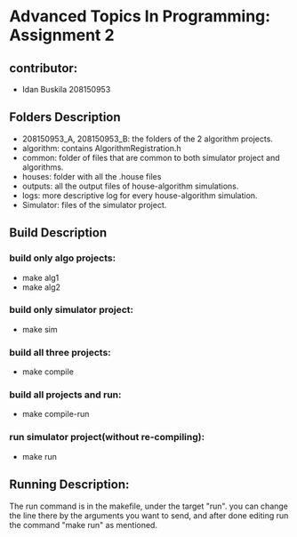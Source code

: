 # Advanced Topics In Programming: Assignment 2
## contributor:
* Idan Buskila 208150953
## Folders Description
* 208150953_A, 208150953_B: the folders of the 2 algorithm projects.
* algorithm: contains AlgorithmRegistration.h
* common: folder of files that are common to both simulator project and algorithms.
* houses: folder with all the .house files
* outputs: all the output files of house-algorithm simulations.
* logs: more descriptive log for every house-algorithm simulation.
* Simulator: files of the simulator project.
## Build Description
### build only algo projects:
* make alg1
* make alg2
### build only simulator project:
* make sim
### build all three projects:
* make compile
### build all projects and run:
* make compile-run
### run simulator project(without re-compiling):
* make run
## Running Description:
The run command is in the makefile, under the target "run".
you can change the line there by the arguments you want to send, and after done editing run the command "make run" as mentioned.

